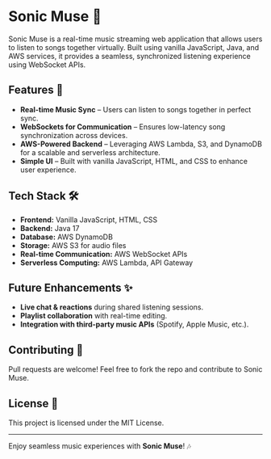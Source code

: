 # Sonic Muse 🎵
Sonic Muse is a real-time music streaming web application that allows users to listen to songs together virtually. Built using vanilla JavaScript, Java, and AWS services, it provides a seamless, synchronized listening experience using WebSocket APIs.

## Features 🚀
- **Real-time Music Sync** – Users can listen to songs together in perfect sync.
- **WebSockets for Communication** – Ensures low-latency song synchronization across devices.
- **AWS-Powered Backend** – Leveraging AWS Lambda, S3, and DynamoDB for a scalable and serverless architecture.
- **Simple UI** – Built with vanilla JavaScript, HTML, and CSS to enhance user experience.

## Tech Stack 🛠️
- **Frontend:** Vanilla JavaScript, HTML, CSS
- **Backend:** Java 17
- **Database:** AWS DynamoDB
- **Storage:** AWS S3 for audio files
- **Real-time Communication:** AWS WebSocket APIs
- **Serverless Computing:** AWS Lambda, API Gateway

## Future Enhancements ✨
- **Live chat & reactions** during shared listening sessions.
- **Playlist collaboration** with real-time editing.
- **Integration with third-party music APIs** (Spotify, Apple Music, etc.).

## Contributing 🤝
Pull requests are welcome! Feel free to fork the repo and contribute to Sonic Muse.

## License 📜
This project is licensed under the MIT License.

---

Enjoy seamless music experiences with **Sonic Muse**! 🎶
